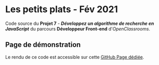 # Les petits plats - Fév 2021

Code source du **Projet 7** - **_Développez un algorithme de recherche en JavaScript_** du parcours **Développeur Front-end** d'_OpenClassrooms_.

## Page de démonstration

Le rendu de ce code est accessible sur cette [GitHub Page dédiée](https://logic-fabric.github.io/LoicMangin_7_27022021/).
